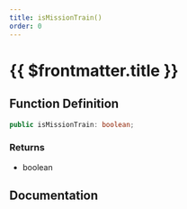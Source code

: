 ```yaml
---
title: isMissionTrain()
order: 0
---
```


# {{ $frontmatter.title }}

<!--@include: ./isMissionTrain_partial_header.md-->

## Function Definition

```ts
public isMissionTrain: boolean;
```

### Returns

* boolean

## Documentation

<!--@include: ./isMissionTrain_partial_footer.md-->
